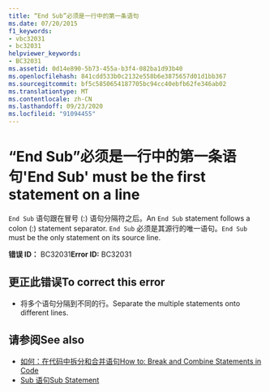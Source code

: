 ```yaml
---
title: “End Sub”必须是一行中的第一条语句
ms.date: 07/20/2015
f1_keywords:
- vbc32031
- bc32031
helpviewer_keywords:
- BC32031
ms.assetid: 0d14e890-5b73-455a-b3f4-082ba1d93b40
ms.openlocfilehash: 841cdd533b0c2132e558b6e3875657d01d1bb367
ms.sourcegitcommit: bf5c5850654187705bc94cc40ebfb62fe346ab02
ms.translationtype: MT
ms.contentlocale: zh-CN
ms.lasthandoff: 09/23/2020
ms.locfileid: "91094455"
---
```

# <a name="end-sub-must-be-the-first-statement-on-a-line"></a><span data-ttu-id="60723-102">“End Sub”必须是一行中的第一条语句</span><span class="sxs-lookup"><span data-stu-id="60723-102">'End Sub' must be the first statement on a line</span></span>

<span data-ttu-id="60723-103">`End Sub` 语句跟在冒号 (:) 语句分隔符之后。</span><span class="sxs-lookup"><span data-stu-id="60723-103">An `End Sub` statement follows a colon (:) statement separator.</span></span> <span data-ttu-id="60723-104">`End Sub` 必须是其源行的唯一语句。</span><span class="sxs-lookup"><span data-stu-id="60723-104">`End Sub` must be the only statement on its source line.</span></span>  
  
 <span data-ttu-id="60723-105">**错误 ID：** BC32031</span><span class="sxs-lookup"><span data-stu-id="60723-105">**Error ID:** BC32031</span></span>  
  
## <a name="to-correct-this-error"></a><span data-ttu-id="60723-106">更正此错误</span><span class="sxs-lookup"><span data-stu-id="60723-106">To correct this error</span></span>  
  
- <span data-ttu-id="60723-107">将多个语句分隔到不同的行。</span><span class="sxs-lookup"><span data-stu-id="60723-107">Separate the multiple statements onto different lines.</span></span>  
  
## <a name="see-also"></a><span data-ttu-id="60723-108">请参阅</span><span class="sxs-lookup"><span data-stu-id="60723-108">See also</span></span>

- [<span data-ttu-id="60723-109">如何：在代码中拆分和合并语句</span><span class="sxs-lookup"><span data-stu-id="60723-109">How to: Break and Combine Statements in Code</span></span>](../programming-guide/program-structure/how-to-break-and-combine-statements-in-code.md)
- [<span data-ttu-id="60723-110">Sub 语句</span><span class="sxs-lookup"><span data-stu-id="60723-110">Sub Statement</span></span>](../language-reference/statements/sub-statement.md)
